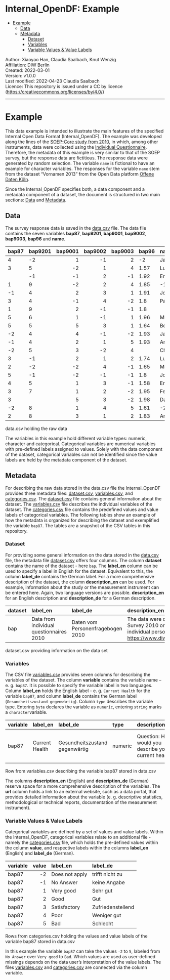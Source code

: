 Internal\_OpenDF: Example
================

-   [Example](#example)
    -   [Data](#data)
    -   [Metadata](#metadata)
        -   [Dataset](#dataset)
        -   [Variables](#variables)
        -   [Variable Values & Value
            Labels](#variable-values--value-labels)

Author: Xiaoyao Han, Claudia Saalbach, Knut Wenzig  
Affiliation: DIW Berlin  
Created: 2022-03-01  
Version: v1.0.0  
Last modified: 2022-04-23 Claudia Saalbach  
Licence: This repository is issued under a CC by licence
(<https://creativecommons.org/licenses/by/4.0/>)

------------------------------------------------------------------------

# Example

This data example is intended to illustrate the main features of the
specified Internal Open Data Format (Internal\_OpenDF). The example was
developed along the lines of the [SOEP-Core study from
2010](https://paneldata.org/soep-core/data/bap/), in which, among other
instruments, data were collected using the [Individual
Questionnaire](https://paneldata.org/soep-core/inst/soep-core-2010-pe/1).
Therefore, the metadata of this example is very similar to that of the
SOEP survey, but the response data are fictitious. The response data
were generated by random selection. The variable `name` is fictional to
have an example for character variables. The responses for the variable
`name` stem from the dataset “Vornamen 2013” from the Open Data platform
[Offene Daten Köln](https://offenedaten-koeln.de/dataset/vornamen).

Since the Internal\_OpenDF specifies both, a data component and a
metadata component of a dataset, the document is structured in two main
sections: [Data](#data) and [Metadata](#metadata).

## Data

The survey response data is saved in the [data.csv](data.csv) file. The
data file contains the seven variables **bap87**, **bap9201**,
**bap9001**, **bap9002**, **bap9003**, **bap96** and **name**.

| bap87 | bap9201 | bap9001 | bap9002 | bap9003 | bap96 | name      |
|:------|:--------|--------:|--------:|--------:|:------|:----------|
| 4     | -2      |       1 |      -1 |       2 | -2    | Jakob     |
| 3     | 5       |      -2 |       1 |       4 | 1.57  | Luca      |
|       | -1      |      -1 |       2 |      -1 | 1.92  | Emilia    |
| 1     | 9       |      -2 |       2 |       4 | 1.85  | -1        |
| -1    | 4       |       2 |       3 |       1 | 1.91  | Johanna   |
| 3     | 4       |      -1 |       4 |      -2 | 1.8   | Paul      |
| 1     | 9       |       2 |      -1 |      -1 | 1.8   |           |
| 5     | 6       |       1 |      -1 |       1 | 1.96  | Mia       |
| 5     | 5       |       5 |       3 |       1 | 1.64  | Ben       |
| -2    | 4       |       4 |      -1 |      -2 | 1.93  | Jakob     |
| -1    | 4       |       2 |       1 |       5 | 1.93  | Anton     |
| -2    | 5       |       3 |      -2 |       4 |       | Charlotte |
| 3     | -1      |       2 |       1 |       2 | 1.74  | Luca      |
| 2     | -2      |      -2 |       4 |      -1 | 1.65  | Maria     |
| 5     | -1      |      -2 |      -1 |      -1 | 1.8   | Johanna   |
| 4     | 5       |       1 |       3 |      -1 | 1.58  | Emma      |
| 3     | 7       |       1 |       2 |      -2 | 1.95  | Felix     |
| 3     |         |       5 |       3 |      -2 | 1.98  | David     |
| -2    | 8       |       1 |       4 |       5 | 1.61  | -2        |
| 2     | 8       |       3 |       1 |       2 | 1.83  | Anton     |

data.csv holding the raw data

The variables in this example hold different variable types: numeric,
character and categorical. Categorical variables are numerical variables
with pre-defined labels assigned to values. Solely with the data
component of the dataset, categorical variables can not be identified
since the value labels are held by the metadata component of the
dataset.

<!-- --------------------------------------------------------------------- -->
<!-- --------------------------------------------------------------------- -->
<!-- --------------------------------------------------------------------- -->

## Metadata

For describing the raw data stored in the data.csv file the
Internal\_OpenDF provides three metadata files:
[dataset.csv](dataset.csv), [variables.csv](variables.csv), and
[categories.csv](categories.csv). The [dataset.csv](dataset.csv) file
contains general information about the dataset. The
[variables.csv](variables.csv) file describes the individual variables
of the dataset. The [categories.csv](categories.csv) file contains the
predefined values and value labels of categorical variables. The
following tables show an example of how the metadata is organized for
describing the dataset and exemplified the variable `bap87`. The tables
are a snapshot of the CSV tables in this repository.

### Dataset

For providing some general information on the data stored in the
[data.csv](data.csv) file, the metadata file [dataset.csv](dataset.csv)
offers four columns. The column **dataset** contains the name of the
dataset - here `bap`. The **label\_en** column can be used to specify a
label in English for the dataset. Equivalent to this, the column
**label\_de** contains the German label. For a more comprehensive
description of the dataset, the column **description\_en** can be used.
For example, information about the study or the measurement instrument
can be entered here. Again, two language versions are possible.
**description\_en** for an English description and **description\_de**
for a German description.

| dataset | label\_en                                | label\_de                         | description\_en                                                                                                                                                                                                                                                                                                                                                                                            | description\_de                                                                                                                                                                                                                                                                                                                                                                                          | url                                        |
|:--------|:-----------------------------------------|:----------------------------------|:-----------------------------------------------------------------------------------------------------------------------------------------------------------------------------------------------------------------------------------------------------------------------------------------------------------------------------------------------------------------------------------------------------------|:---------------------------------------------------------------------------------------------------------------------------------------------------------------------------------------------------------------------------------------------------------------------------------------------------------------------------------------------------------------------------------------------------------|:-------------------------------------------|
| bap     | Data from individual questionnaires 2010 | Daten vom Personenfragebogen 2010 | The data were collected as part of the SOEP-Core study using the questionnaire "Living in Germany - Survey 2010 on the social situation - Personal questionnaire for all. This questionnaire is addressed to the individual persons in the household. A view of the survey instrument can be found here: <https://www.diw.de/documents/dokumentenarchiv/17/diw_01.c.369781.de/soepfrabo_personen_2010.pdf> | Die Daten wurden im Rahmen der Studie SOEP-Core mittels des Fragebogens „Leben in Deutschland – Befragung 2010 zur sozialen Lage - Personenfragebogen für alle“ erhoben. Dieser Fragebogen richtet sich an die einzelnen Personen im Haushalt. Eine Ansicht des Erhebungsinstrumentes finden Sie hier: <https://www.diw.de/documents/dokumentenarchiv/17/diw_01.c.369781.de/soepfrabo_personen_2010.pdf> | <https://paneldata.org/soep-core/data/bap> |

dataset.csv providing information on the data set

### Variables

The CSV file [variables.csv](variables.csv) provides seven columns for
describing the variables of the dataset. The column **variable**
contains the variable name – e. g. `bap87`. It is possible to specify
the variable label in two languages. Column **label\_en** holds the
English label - e. g. `Current Health` for the variable `bap87`, and
column **label\_de** contains the German label
(`Gesundheitszustand gegenwärtig`). Column `type` describes the variable
type. Entering `byte` declares the variable as `numeric`, entering
`string` marks a `character`variable.

| variable | label\_en      | label\_de                      | type    | description\_en                                       | description\_de                                                           | url                                              |
|:---------|:---------------|:-------------------------------|:--------|:------------------------------------------------------|:--------------------------------------------------------------------------|:-------------------------------------------------|
| bap87    | Current Health | Gesundheitszustand gegenwärtig | numeric | Question: How would you describe your current health? | Frage: Wie würden Sie Ihren gegenwärtigen Gesundheitszustand beschreiben? | <https://paneldata.org/soep-core/data/bap/bap87> |

Row from variables.csv describing the variable bap87 stored in data.csv

The columns **description\_en** (English) and **description\_de**
(German) reserve space for a more comprehensive description of the
variables. The **url** column holds a link to an external website, such
as a data portal, that provides detailed information about the variable
(e. g. descriptive statistics, methodological or technical reports,
documentation of the measurement instrument).

### Variable Values & Value Labels

Categorical variables are defined by a set of values and value labels.
Within the Internal\_OpenDF, categorical variables relate to an
additional file - namely the [categories.csv](categories.csv) file,
which holds the pre-defined values within the column **value**, and
respective labels within the columns **label\_en** (English) and
**label\_de** (German).

| variable | value | label\_en      | label\_de         |
|:---------|------:|:---------------|:------------------|
| bap87    |    -2 | Does not apply | trifft nicht zu   |
| bap87    |    -1 | No Answer      | keine Angabe      |
| bap87    |     1 | Very good      | Sehr gut          |
| bap87    |     2 | Good           | Gut               |
| bap87    |     3 | Satisfactory   | Zufriedenstellend |
| bap87    |     4 | Poor           | Weniger gut       |
| bap87    |     5 | Bad            | Schlecht          |

Rows from categories.csv holding the values and value labels of the
variable bap87 stored in data.csv

In this example the variable `bap87` can take the values `-2` to `5`,
labeled from `No Answer` over `Very good` to `Bad`. Which values are
used as user-defined missings depends on the data user’s interpretation
of the value labels. The files [variables.csv](variables.csv) and
[categories.csv](categories.csv) are connected via the column variable.
